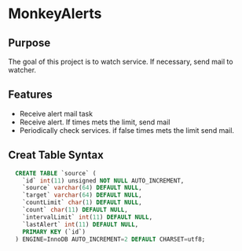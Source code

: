 # MonkeyAlerts

## Purpose
The goal of this project is to watch service. If necessary, send mail to watcher.

## Features
- Receive alert mail task
- Receive alert. If times mets the limit,  send mail
- Periodically check services. if false times mets the limit send mail.

## Creat Table Syntax

```sql
  CREATE TABLE `source` (
    `id` int(11) unsigned NOT NULL AUTO_INCREMENT,
    `source` varchar(64) DEFAULT NULL,
    `target` varchar(64) DEFAULT NULL,
    `countLimit` char(1) DEFAULT NULL,
    `count` char(11) DEFAULT NULL,
    `intervalLimit` int(11) DEFAULT NULL,
    `lastAlert` int(11) DEFAULT NULL,
    PRIMARY KEY (`id`)
  ) ENGINE=InnoDB AUTO_INCREMENT=2 DEFAULT CHARSET=utf8;
```